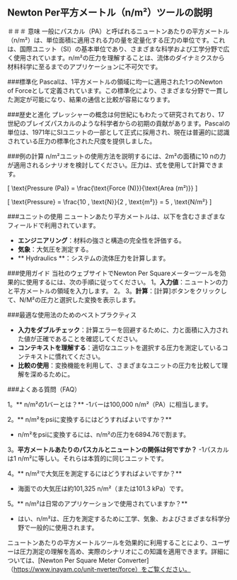 ## Newton Per平方メートル（n/m²）ツールの説明

＃＃＃ 意味
一般にパスカル（PA）と呼ばれるニュートンあたりの平方メートル（n/m²）は、単位面積に適用される力の量を定量化する圧力の単位です。これは、国際ユニット（SI）の基本単位であり、さまざまな科学および工学分野で広く使用されています。n/m²の圧力を理解することは、流体のダイナミクスから材料科学に至るまでのアプリケーションに不可欠です。

###標準化
Pascalは、1平方メートルの領域に均一に適用された1つのNewton of Forceとして定義されています。この標準化により、さまざまな分野で一貫した測定が可能になり、結果の通信と比較が容易になります。

###歴史と進化
プレッシャーの概念は何世紀にもわたって研究されており、17世紀のブレイズパスカルのような科学者からの初期の貢献があります。Pascalの単位は、1971年にSIユニットの一部として正式に採用され、現在は普遍的に認識されている圧力の標準化された尺度を提供しました。

###例の計算
n/m²ユニットの使用方法を説明するには、2m²の面積に10 nの力が適用されるシナリオを検討してください。圧力は、式を使用して計算できます。

\[ \text{Pressure (Pa)} = \frac{\text{Force (N)}}{\text{Area (m²)}} \]

\[ \text{Pressure} = \frac{10 \, \text{N}}{2 \, \text{m²}} = 5 \, \text{N/m²} \]

###ユニットの使用
ニュートンあたり平方メートルは、以下を含むさまざまなフィールドで利用されています。
-  **エンジニアリング**：材料の強さと構造の完全性を評価する。
-  **気象**：大気圧を測定する。
-  ** Hydraulics **：システムの流体圧力を計算します。

###使用ガイド
当社のウェブサイトでNewton Per Squareメーターツールを効果的に使用するには、次の手順に従ってください。
1。**入力値**：ニュートンの力と平方メートルの領域を入力します。
2。
3。**計算**：[計算]ボタンをクリックして、N/M²の圧力と選択した変換を表示します。

###最適な使用法のためのベストプラクティス
-  **入力をダブルチェック**：計算エラーを回避するために、力と面積に入力された値が正確であることを確認してください。
-  **コンテキストを理解する**：適切なユニットを選択する圧力を測定しているコンテキストに慣れてください。
-  **比較の使用**：変換機能を利用して、さまざまなユニットの圧力を比較して理解を深めるために。

###よくある質問（FAQ）

1。** n/m²の1バーとは？**
-1バーは100,000 n/m²（PA）に相当します。

2。** n/m²をpsiに変換するにはどうすればよいですか？**
-  n/m²をpsiに変換するには、n/m²の圧力を6894.76で割ます。

3。**平方メートルあたりのパスカルとニュートンの関係は何ですか？**
-1パスカルは1 n/m²に等しい。それらは本質的に同じユニットです。

4。** n/m²で大気圧を測定するにはどうすればよいですか？**
- 海面での大気圧は約101,325 n/m²（または101.3 kPa）です。

5。** n/m²は日常のアプリケーションで使用されていますか？**
- はい、n/m²は、圧力を測定するために工学、気象、およびさまざまな科学分野で一般的に使用されます。

ニュートンあたりの平方メートルツールを効果的に利用することにより、ユーザーは圧力測定の理解を高め、実際のシナリオにこの知識を適用できます。詳細については、[Newton Per Square Meter Converter]（https://www.inayam.co/unit-nverter/force）をご覧ください。